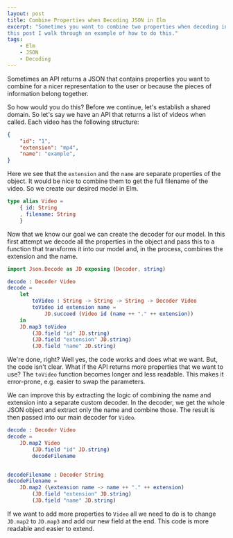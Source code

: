 ```yaml
---
layout: post
title: Combine Properties when Decoding JSON in Elm
excerpt: "Sometimes you want to combine two properties when decoding in Elm. In
this post I walk through an example of how to do this."
tags:
    - Elm
    - JSON
    - Decoding
---
```


Sometimes an API returns a JSON that contains properties you want to combine for
a nicer representation to the user or because the pieces of information belong
together.

So how would you do this? Before we continue, let's establish a shared domain.
So let's say we have an API that returns a list of videos when called. Each
video has the following structure:

```json
{
    "id": "1",
    "extension": "mp4",
    "name": "example",
}
```

Here we see that the `extension` and the `name` are separate properties of the
object. It would be nice to combine them to get the full filename of the video.
So we create our desired model in Elm.

```elm
type alias Video =
    { id: String
    , filename: String
    }
```

Now that we know our goal we can create the decoder for our model. In this first
attempt we decode all the properties in the object and pass this to a function
that transforms it into our model and, in the process, combines the extension
and the name.

```elm
import Json.Decode as JD exposing (Decoder, string)

decode : Decoder Video
decode =
    let
        toVideo : String -> String -> String -> Decoder Video
        toVideo id extension name =
            JD.succeed (Video id (name ++ "." ++ extension))
    in
    JD.map3 toVideo
        (JD.field "id" JD.string)
        (JD.field "extension" JD.string)
        (JD.field "name" JD.string)
```

We're done, right? Well yes, the code works and does what we want. But,
the code isn't clear. What if the API returns more properties that we want to
use? The `toVideo` function becomes longer and less readable. This makes it
error-prone, e.g. easier to swap the parameters.

We can improve this by extracting the logic of combining the name and extension
into a separate custom decoder. In the decoder, we get the whole JSON object and
extract only the name and combine those. The result is then passed into our main
decoder for `Video`.

```elm
decode : Decoder Video
decode =
    JD.map2 Video
        (JD.field "id" JD.string)
        decodeFilename


decodeFilename : Decoder String
decodeFilename =
    JD.map2 (\extension name -> name ++ "." ++ extension)
        (JD.field "extension" JD.string)
        (JD.field "name" JD.string)
```

If we want to add more properties to `Video` all we need to do is to change
`JD.map2` to `JD.map3` and add our new field at the end. This code is more
readable and easier to extend.
